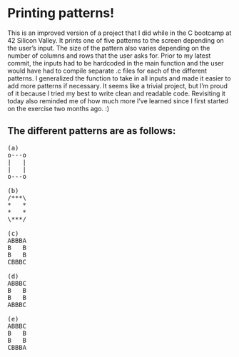 # Printing patterns!

This is an improved version of a project that I did while in the C bootcamp at 42 Silicon Valley. It prints one of five patterns to the screen depending on the user’s input. The size of the pattern also varies depending on the number of columns and rows that the user asks for.
Prior to my latest commit, the inputs had to be hardcoded in the main function and the user would have had to compile separate .c files for each of the different patterns.
I generalized the function to take in all inputs and made it easier to add more patterns if necessary. It seems like a trivial project, but I’m proud of it because I tried my best to write clean and readable code. Revisiting it today also reminded me of how much more I’ve learned since I first started on the exercise two months ago. :)

## The different patterns are as follows:
<pre>
(a)
o---o  
|   |  
|   |  
o---o  

(b)
/***\  
*   *  
*   * 
\***/  

(c)
ABBBA
B   B
B   B
CBBBC

(d)
ABBBC
B   B
B   B
ABBBC

(e)
ABBBC
B   B
B   B
CBBBA
